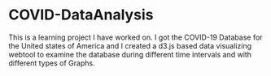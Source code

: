 # COVID-DataAnalysis
This is a learning project I have worked on. I got the COVID-19 Database for the United states of America and I created a d3.js based data visualizing webtool to examine the database during different time intervals and with different types of Graphs.
